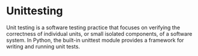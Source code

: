 # Unittesting

Unit testing is a software testing practice that focuses on verifying the correctness of individual units, or small isolated components, of a software system. In Python, the built-in unittest module provides a framework for writing and running unit tests.
